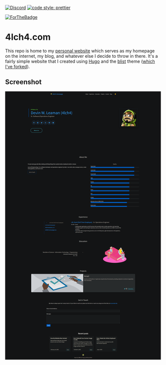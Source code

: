 [![Discord](https://img.shields.io/discord/325504841541746688?color=7289DA&style=flat-square)](https://discord.gg/W72x4Ks) [![code style: prettier](https://img.shields.io/badge/code_style-prettier-ff69b4.svg?style=flat-square)](https://github.com/prettier/prettier)

<!-- ! These badges need to be updated now that it's only available on my Gitea instance. -->
<!-- ![GitHub](https://img.shields.io/github/license/4lch4/4lch4.com?style=flat-square) ![Lines of code](https://img.shields.io/tokei/lines/github/4lch4/4lch4.com?style=flat-square) -->

[![ForTheBadge](https://forthebadge.com/images/badges/designed-in-ms-paint.svg)](https://forthebadge.com)

# 4lch4.com

This repo is home to my [personal website][0] which serves as my homepage on the internet, my blog, and whatever else I decide to throw in there. It's a fairly simple website that I created using [Hugo][3] and the [blist][1] theme ([which I've forked][2]).

## Screenshot

![Website-Screenshot](./Screenshot.png)

[0]: https://4lch4.com
[1]: https://themes.gohugo.io/themes/blist-hugo-theme/
[2]: https://git.4lch4.io/4lch4/4Blist-Hugo-Theme
[3]: https://gohugo.io
